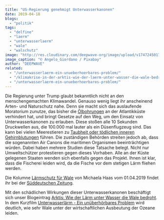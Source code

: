 ```yaml
---
title: "US-Regierung genehmigt Unterwasserkanonen"
date: 2019-04-18
blogs: 
  - "politik"
tags: 
  - "delfine"
  - "laerm"
  - "unterwasserlaerm"
  - "wale"
  - "walschutz"
image: "http://res.cloudinary.com/deepwave-org/image/upload/v1747245017/deepwave.org/whale-630256_1920.jpg"
image_caption: "© Angelo_Giordano / Pixabay"
author: "DEEPWAVE"
related: 
  - "/unterwasserlaerm-ein-unueberhoerbares-problem/"
  - "/klimakrise-in-der-arktis-wie-der-laerm-unter-wasser-die-wale-bedroht/"
  - "/unterwasserlaerm-ein-unueberhoerbares-problem/"
---
```


Die Regierung unter Trump glaubt bekanntlich nicht an den menschengemachten Klimawandel. Genauso wenig liegt ihr anscheinend Arten- und Naturschutz nahe. Denn sie macht sich das auslaufende Moratorium zunutze, das bisher die [Ölbohrungen](https://www.deepwave.org/die-ozeane/erdoel-und-erdgas/) an der Atlantikküste verhindert hat, und bringt Gesetze auf den Weg, um den Einsatz von Unterwasserkanonen zu erlauben. Diese stoßen alle 10 Sekunden Druckwellen aus, die 100.000 mal lauter als ein Düsenflugzeug sind. Das kann bei vielen Meerestieren zu [Taubheit oder tödlichen inneren Gehirnblutungen](https://www.deepwave.org/unterwasserlaerm-ein-unueberhoerbares-problem/) führen. Die zuständigen Behörden streiten jedoch ab, dass die sogenannten Air Canons die maritimen Organismen beeinträchtigen würden. Dabei haben mehrere Studien diese Tatsache belegt. Nicht nur Umweltschützer protestieren gegen dieses Vorhaben. Alle an der Küste gelegenen Staaten wenden sich ebenfalls gegen das Projekt. Ihnen ist klar, dass die Fischerei leiden wird, da die Fische vor dem stetigen Lärm fliehen werden.

Die Kolumne [Lärmschutz für Wale](https://sz-magazin.sueddeutsche.de/die-loesung-fuer-alles/wale-unter-wasser-kanonen-atlantik-laerm-87096) von Michaela Haas vom 01.04.2019 findet ihr bei der [Süddeutschen Zeitung](https://www.sueddeutsche.de/).

Mit den schädlichen Wirkungen dieser Unterwasserkanonen beschäftigt sich unser Blogeintrag [Arktis: Wie der Lärm unter Wasser die Wale bedroht](https://www.deepwave.org/klimakrise-in-der-arktis-wie-der-laerm-unter-wasser-die-wale-bedroht/). In dem Kurzfilm [Unterwasserlärm - Ein unüberhörbares Problem](https://www.deepwave.org/unterwasserlaerm-ein-unueberhoerbares-problem/) wird deutlich, wie sehr Wale unter der wirtschaftlichen Ausbeutung der Ozeane leiden.
